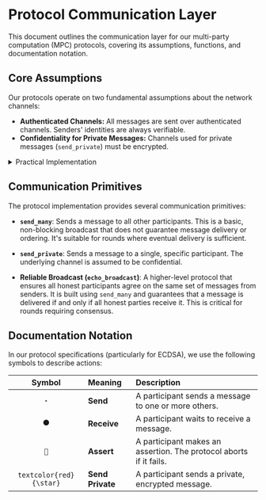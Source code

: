 # Protocol Communication Layer

This document outlines the communication layer for our multi-party computation (MPC) protocols, covering its assumptions, functions, and documentation notation.

## Core Assumptions

Our protocols operate on two fundamental assumptions about the network channels:

- **Authenticated Channels:** All messages are sent over authenticated channels. Senders' identities are always verifiable.
- **Confidentiality for Private Messages:** Channels used for private messages (`send_private`) must be encrypted.

<details>
  <summary>Practical Implementation</summary>
  In practice, we satisfy both requirements by running all protocols over a network where each participant is connected via a TLS channel with a certified key pair. This ensures all communication is both authenticated and encrypted.
</details>

## Communication Primitives

The protocol implementation provides several communication primitives:

- **`send_many`**: Sends a message to all other participants. This is a basic, non-blocking broadcast that does not guarantee message delivery or ordering. It's suitable for rounds where eventual delivery is sufficient.

- **`send_private`**: Sends a message to a single, specific participant. The underlying channel is assumed to be confidential.

- **Reliable Broadcast (`echo_broadcast`)**: A higher-level protocol that ensures all honest participants agree on the same set of messages from senders. It is built using `send_many` and guarantees that a message is delivered if and only if all honest parties receive it. This is critical for rounds requiring consensus.

## Documentation Notation

In our protocol specifications (particularly for ECDSA), we use the following symbols to describe actions:

| Symbol | Meaning | Description |
| :---: | :--- | :--- |
| `⋆` | **Send** | A participant sends a message to one or more others. |
| `⚫` | **Receive** | A participant waits to receive a message. |
| `🔺` | **Assert** | A participant makes an assertion. The protocol aborts if it fails. |
| `textcolor{red}{\star}` | **Send Private** | A participant sends a private, encrypted message. |


